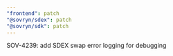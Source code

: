 ```yaml
---
"frontend": patch
"@sovryn/sdex": patch
"@sovryn/sdk": patch
---
```


SOV-4239: add SDEX swap error logging for debugging
